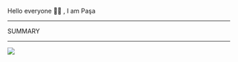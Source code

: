 Hello everyone 👋🏻 , I am Paşa

<hr width="500"/>

<p margin="500">SUMMARY</p>

<hr  width="500"/>

<div display="flex";justifyContent="center">

![](https://github-readme-streak-stats.herokuapp.com/?user=pasaismihan&theme=dracula&hide_border=true)<br/>


</div>
